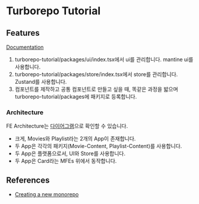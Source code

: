 # Turborepo Tutorial

## Features

[Documentation](./_docs/_.md)

1. turborepo-tutorial/packages/ui/index.tsx에서 ui를 관리합니다. mantine ui를 사용합니다.
2. turborepo-tutorial/packages/store/index.tsx에서 store를 관리합니다. Zustand를 사용합니다.
3. 컴포넌트를 제작하고 공통 컴포넌트로 만들고 싶을 때, 똑같은 과정을 밟으며 turborepo-tutorial/packages에 패키지로 등록합니다.

### Architecture

FE Architecture는 [다이어그램](./architecture.dio)으로 확인할 수 있습니다.

- 크게, Movies와 Playlist라는 2개의 App이 존재합니다.
- 두 App은 각각의 패키지(Movie-Content, Playlist-Content)를 사용합니다.
- 두 App은 플랫폼으로서, UI와 Store를 사용합니다.
- 두 App은 Card라는 MFEs 위에서 동작합니다.

## References

- [Creating a new monorepo](https://turbo.build/repo/docs/getting-started/create-new)
